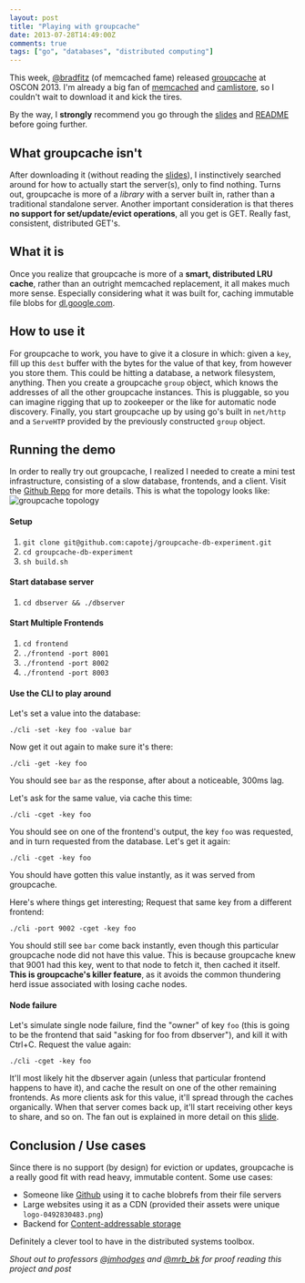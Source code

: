 ```yaml
---
layout: post
title: "Playing with groupcache"
date: 2013-07-28T14:49:00Z
comments: true
tags: ["go", "databases", "distributed computing"]
---
```


This week, [@bradfitz](http://twitter.com/bradfitz) (of memcached fame) released [groupcache](http://github.com/golang/groupcache) at OSCON 2013. I'm already a big fan of [memcached](http://memcached) and [camlistore](http://camlistore.org), so I couldn't wait to download it and kick the tires.

By the way, I **strongly** recommend you go through the [slides](http://talks.golang.org/2013/oscon-dl.slide#1) and [README](http://github.com/golang/groupcache) before going further.

## What groupcache isn't
After downloading it (without reading the [slides](http://talks.golang.org/2013/oscon-dl.slide#1)), I instinctively searched around for how to actually start the server(s), only to find nothing. Turns out, groupcache is more of a _library_ with a server built in, rather than a traditional standalone server. Another important consideration is that theres **no support for set/update/evict operations**, all you get is GET. Really fast, consistent, distributed GET's.

## What it is
Once you realize that groupcache is more of a **smart, distributed LRU cache**, rather than an outright memcached replacement, it all makes much more sense. Especially considering what it was built for, caching immutable file blobs for [dl.google.com](http://dl.google.com).

## How to use it
For groupcache to work, you have to give it a closure in which: given a ```key```, fill up this ```dest``` buffer with the bytes for the value of that key, from however you store them. This could be hitting a database, a network filesystem, anything. Then you create a groupcache ```group``` object, which knows the addresses of all the other groupcache instances. This is pluggable, so you can imagine rigging that up to zookeeper or the like for automatic node discovery. Finally, you start groupcache up by using go's built in ```net/http``` and a ```ServeHTP``` provided by the previously constructed ```group``` object.

## Running the demo
In order to really try out groupcache, I realized I needed to create a mini test infrastructure, consisting of a slow database, frontends, and a client. Visit the [Github Repo](http://github.com/capotej/groupcache-db-experiment) for more details. This is what the topology looks like:
![groupcache topology](https://raw.github.com/capotej/groupcache-db-experiment/master/topology.png)

#### Setup
1. ```git clone git@github.com:capotej/groupcache-db-experiment.git```
2. ```cd groupcache-db-experiment```
3. ```sh build.sh```

#### Start database server
1. ```cd dbserver && ./dbserver```

#### Start Multiple Frontends
1. ```cd frontend```
2. ```./frontend -port 8001```
3. ```./frontend -port 8002```
4. ```./frontend -port 8003```

#### Use the CLI to play around

Let's set a value into the database:

    ./cli -set -key foo -value bar

Now get it out again to make sure it's there:

    ./cli -get -key foo

You should see ```bar``` as the response, after about a noticeable, 300ms lag.

Let's ask for the same value, via cache this time:

    ./cli -cget -key foo

You should see on one of the frontend's output, the key ```foo``` was requested, and in turn requested from the database. Let's get it again:

    ./cli -cget -key foo

You should have gotten this value instantly, as it was served from groupcache.

Here's where things get interesting; Request that same key from a different frontend:

    ./cli -port 9002 -cget -key foo

You should still see ```bar``` come back instantly, even though this particular groupcache node did not have this value. This is because groupcache knew that 9001 had this key, went to that node to fetch it, then cached it itself. **This is groupcache's killer feature**, as it avoids the common thundering herd issue associated with losing cache nodes.

#### Node failure
Let's simulate single node failure, find the "owner" of key ```foo``` (this is going to be the frontend that said "asking for foo from dbserver"), and kill it with Ctrl+C. Request the value again:

    ./cli -cget -key foo

It'll most likely hit the dbserver again (unless that particular frontend happens to have it), and cache the result on one of the other remaining frontends. As more clients ask for this value, it'll spread through the caches organically. When that server comes back up, it'll start receiving other keys to share, and so on. The fan out is explained in more detail on this [slide](http://talks.golang.org/2013/oscon-dl.slide#47).

## Conclusion / Use cases
Since there is no support (by design) for eviction or updates, groupcache is a really good fit with read heavy, immutable content. Some use cases:

   * Someone like [Github](http://github.com) using it to cache blobrefs from their file servers
   * Large websites using it as a CDN (provided their assets were unique ```logo-0492830483.png```)
   * Backend for [Content-addressable storage](http://en.wikipedia.org/wiki/Content-addressable_storage)

Definitely a clever tool to have in the distributed systems toolbox.

_Shout out to professors [@jmhodges](http://twitter.com/jmhodges) and [@mrb_bk](http://twitter.com/mrb_bk) for proof reading this project and post_
